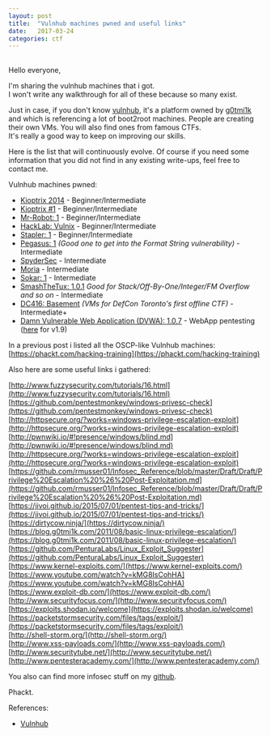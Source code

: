 ```yaml
---
layout: post
title:  "Vulnhub machines pwned and useful links"
date:   2017-03-24
categories: ctf
---
```

<br />
Hello everyone,  
  
I'm sharing the vulnhub machines that i got.  
I won't write any walkthrough for all of these because so many exist.  
  
Just in case, if you don't know [vulnhub](https://www.vulnhub.com/), it's a platform owned by [g0tmi1k](https://twitter.com/g0tmi1k) and which is referencing a lot of boot2root machines. People are creating their own VMs. You will also find ones from famous CTFs.  
It's really a good way to keep on improving our skills.  
  
Here is the list that will continuously evolve. Of course if you need some information that you did not find in any existing write-ups, feel free to contact me.  
  
Vulnhub machines pwned:  
  
  - [Kioptrix 2014](https://www.vulnhub.com/entry/kioptrix-2014-5,62/) - Beginner/Intermediate
  - [Kioptrix #1](https://www.vulnhub.com/entry/kioptrix-level-1-1,22/) - Beginner/Intermediate
  - [Mr-Robot: 1](https://www.vulnhub.com/entry/mr-robot-1,151/) - Beginner/Intermediate
  - [HackLab: Vulnix](https://www.vulnhub.com/entry/hacklab-vulnix,48/) - Beginner/Intermediate
  - [Stapler: 1](https://www.vulnhub.com/entry/stapler-1,150/) - Beginner/Intermediate
  - [Pegasus: 1](https://www.vulnhub.com/entry/pegasus-1,109/) *(Good one to get into the Format String vulnerability)* - Intermediate
  - [SpyderSec](https://www.vulnhub.com/entry/spydersec-challenge,128/) - Intermediate
  - [Moria](http://www.abatchy.com/2017/03/moria-boot2root-vm.html) - Intermediate
  - [Sokar: 1](https://www.vulnhub.com/entry/sokar-1,113/) - Intermediate
  - [SmashTheTux: 1.0.1](https://www.vulnhub.com/entry/smashthetux-101,138/) *Good for Stack/Off-By-One/Integer/FM Overflow and so on* - Intermediate
  - [DC416: Basement](https://www.vulnhub.com/entry/dc416-2016,168/) *(VMs for DefCon Toronto's first offline CTF)* - Intermediate+
  - [Damn Vulnerable Web Application (DVWA): 1.0.7](https://www.vulnhub.com/entry/damn-vulnerable-web-application-dvwa-107,43/) - WebApp pentesting ([here](https://github.com/ethicalhack3r/DVWA) for v1.9)  
  
In a previous post i listed all the OSCP-like Vulnhub machines: [https://phackt.com/hacking-training](https://phackt.com/hacking-training)  
  
Also here are some useful links i gathered:  
  
[http://www.fuzzysecurity.com/tutorials/16.html](http://www.fuzzysecurity.com/tutorials/16.html)  
[https://github.com/pentestmonkey/windows-privesc-check](https://github.com/pentestmonkey/windows-privesc-check)  
[http://httpsecure.org/?works=windows-privilege-escalation-exploit](http://httpsecure.org/?works=windows-privilege-escalation-exploit)  
[http://pwnwiki.io/#!presence/windows/blind.md](http://pwnwiki.io/#!presence/windows/blind.md)  
[http://httpsecure.org/?works=windows-privilege-escalation-exploit](http://httpsecure.org/?works=windows-privilege-escalation-exploit)  
[https://github.com/rmusser01/Infosec_Reference/blob/master/Draft/Draft/Privilege%20Escalation%20%26%20Post-Exploitation.md](https://github.com/rmusser01/Infosec_Reference/blob/master/Draft/Draft/Privilege%20Escalation%20%26%20Post-Exploitation.md)  
[https://jivoi.github.io/2015/07/01/pentest-tips-and-tricks/](https://jivoi.github.io/2015/07/01/pentest-tips-and-tricks/)  
[https://dirtycow.ninja/](https://dirtycow.ninja/)  
[https://blog.g0tmi1k.com/2011/08/basic-linux-privilege-escalation/](https://blog.g0tmi1k.com/2011/08/basic-linux-privilege-escalation/)  
[https://github.com/PenturaLabs/Linux_Exploit_Suggester](https://github.com/PenturaLabs/Linux_Exploit_Suggester)  
[https://www.kernel-exploits.com/](https://www.kernel-exploits.com/)  
[https://www.youtube.com/watch?v=kMG8IsCohHA](https://www.youtube.com/watch?v=kMG8IsCohHA)  
[https://www.exploit-db.com/](https://www.exploit-db.com/)  
[http://www.securityfocus.com/](http://www.securityfocus.com/)  
[https://exploits.shodan.io/welcome](https://exploits.shodan.io/welcome)  
[https://packetstormsecurity.com/files/tags/exploit/](https://packetstormsecurity.com/files/tags/exploit/)  
[http://shell-storm.org/](http://shell-storm.org/)  
[http://www.xss-payloads.com/](http://www.xss-payloads.com/)  
[http://www.securitytube.net/](http://www.securitytube.net/)  
[http://www.pentesteracademy.com/](http://www.pentesteracademy.com/)  
  
You also can find more infosec stuff on my [github](https://github.com/phackt/).  
  
Phackt.  
  
References:  
 - [Vulnhub](https://www.vulnhub.com/)
  

